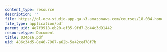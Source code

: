 ```yaml
---
content_type: resource
description: ''
file: https://ol-ocw-studio-app-qa.s3.amazonaws.com/courses/18-034-honors-differential-equations-spring-2004/486c34d58e467967a62b5a42ced78f7b_034ps6.pdf
file_type: application/pdf
parent_uid: 4e7f9918-eb20-ef35-9fd7-2d44c3d91442
resourcetype: Document
title: 034ps6.pdf
uid: 486c34d5-8e46-7967-a62b-5a42ced78f7b
---
```

